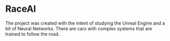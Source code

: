 # RaceAI

The project was created with the intent of studying the Unreal Engine and a bit of Neural Networks. There are cars with complex systems that are trained to follow the road.
